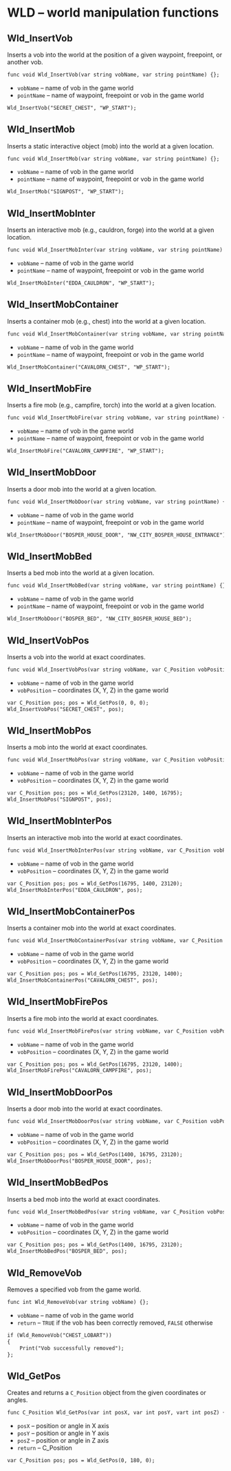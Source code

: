 # WLD – world manipulation functions

## Wld_InsertVob

Inserts a vob into the world at the position of a given waypoint, freepoint, or another vob.

```dae
func void Wld_InsertVob(var string vobName, var string pointName) {};
```

- `vobName` – name of vob in the game world
- `pointName` – name of waypoint, freepoint or vob in the game world

```dae title="Example usage"
Wld_InsertVob("SECRET_CHEST", "WP_START");
```

## Wld_InsertMob

Inserts a static interactive object (mob) into the world at a given location.

```dae
func void Wld_InsertMob(var string vobName, var string pointName) {};
```

- `vobName` – name of vob in the game world
- `pointName` – name of waypoint, freepoint or vob in the game world

```dae title="Example usage"
Wld_InsertMob("SIGNPOST", "WP_START");
```

## Wld_InsertMobInter

Inserts an interactive mob (e.g., cauldron, forge) into the world at a given location.

```dae
func void Wld_InsertMobInter(var string vobName, var string pointName) {};
```

- `vobName` – name of vob in the game world
- `pointName` – name of waypoint, freepoint or vob in the game world

```dae title="Example usage"
Wld_InsertMobInter("EDDA_CAULDRON", "WP_START");
```

## Wld_InsertMobContainer

Inserts a container mob (e.g., chest) into the world at a given location.

```dae
func void Wld_InsertMobContainer(var string vobName, var string pointName) {};
```

- `vobName` – name of vob in the game world
- `pointName` – name of waypoint, freepoint or vob in the game world

```dae title="Example usage"
Wld_InsertMobContainer("CAVALORN_CHEST", "WP_START");
```

## Wld_InsertMobFire

Inserts a fire mob (e.g., campfire, torch) into the world at a given location.

```dae
func void Wld_InsertMobFire(var string vobName, var string pointName) {};
```

- `vobName` – name of vob in the game world
- `pointName` – name of waypoint, freepoint or vob in the game world

```dae title="Example usage"
Wld_InsertMobFire("CAVALORN_CAMPFIRE", "WP_START");
```

## Wld_InsertMobDoor

Inserts a door mob into the world at a given location.

```dae
func void Wld_InsertMobDoor(var string vobName, var string pointName) {};
```

- `vobName` – name of vob in the game world
- `pointName` – name of waypoint, freepoint or vob in the game world

```dae title="Example usage"
Wld_InsertMobDoor("BOSPER_HOUSE_DOOR", "NW_CITY_BOSPER_HOUSE_ENTRANCE");
```

## Wld_InsertMobBed

Inserts a bed mob into the world at a given location.

```dae
func void Wld_InsertMobBed(var string vobName, var string pointName) {};
```

- `vobName` – name of vob in the game world
- `pointName` – name of waypoint, freepoint or vob in the game world

```dae title="Example usage"
Wld_InsertMobDoor("BOSPER_BED", "NW_CITY_BOSPER_HOUSE_BED");
```

## Wld_InsertVobPos

Inserts a vob into the world at exact coordinates.

```dae
func void Wld_InsertVobPos(var string vobName, var C_Position vobPosition) {};
```

- `vobName` – name of vob in the game world
- `vobPosition` – coordinates (X, Y, Z) in the game world

```dae title="Example usage"
var C_Position pos; pos = Wld_GetPos(0, 0, 0);
Wld_InsertVobPos("SECRET_CHEST", pos);
```

## Wld_InsertMobPos

Inserts a mob into the world at exact coordinates.

```dae
func void Wld_InsertMobPos(var string vobName, var C_Position vobPosition) {};
```

- `vobName` – name of vob in the game world
- `vobPosition` – coordinates (X, Y, Z) in the game world

```dae title="Example usage"
var C_Position pos; pos = Wld_GetPos(23120, 1400, 16795);
Wld_InsertMobPos("SIGNPOST", pos);
```

## Wld_InsertMobInterPos

Inserts an interactive mob into the world at exact coordinates.

```dae
func void Wld_InsertMobInterPos(var string vobName, var C_Position vobPosition) {};
```

- `vobName` – name of vob in the game world
- `vobPosition` – coordinates (X, Y, Z) in the game world

```dae title="Example usage"
var C_Position pos; pos = Wld_GetPos(16795, 1400, 23120);
Wld_InsertMobInterPos("EDDA_CAULDRON", pos);
```

## Wld_InsertMobContainerPos

Inserts a container mob into the world at exact coordinates.

```dae
func void Wld_InsertMobContainerPos(var string vobName, var C_Position vobPosition) {};
```

- `vobName` – name of vob in the game world
- `vobPosition` – coordinates (X, Y, Z) in the game world

```dae title="Example usage"
var C_Position pos; pos = Wld_GetPos(16795, 23120, 1400);
Wld_InsertMobContainerPos("CAVALORN_CHEST", pos);
```

## Wld_InsertMobFirePos

Inserts a fire mob into the world at exact coordinates.

```dae
func void Wld_InsertMobFirePos(var string vobName, var C_Position vobPosition) {};
```

- `vobName` – name of vob in the game world
- `vobPosition` – coordinates (X, Y, Z) in the game world

```dae title="Example usage"
var C_Position pos; pos = Wld_GetPos(16795, 23120, 1400);
Wld_InsertMobFirePos("CAVALORN_CAMPFIRE", pos);
```

## Wld_InsertMobDoorPos

Inserts a door mob into the world at exact coordinates.

```dae
func void Wld_InsertMobDoorPos(var string vobName, var C_Position vobPosition) {};
```

- `vobName` – name of vob in the game world
- `vobPosition` – coordinates (X, Y, Z) in the game world

```dae title="Example usage"
var C_Position pos; pos = Wld_GetPos(1400, 16795, 23120);
Wld_InsertMobDoorPos("BOSPER_HOUSE_DOOR", pos);
```

## Wld_InsertMobBedPos

Inserts a bed mob into the world at exact coordinates.

```dae
func void Wld_InsertMobBedPos(var string vobName, var C_Position vobPosition) {};
```

- `vobName` – name of vob in the game world
- `vobPosition` – coordinates (X, Y, Z) in the game world

```dae title="Example usage"
var C_Position pos; pos = Wld_GetPos(1400, 16795, 23120);
Wld_InsertMobBedPos("BOSPER_BED", pos);
```

## Wld_RemoveVob

Removes a specified vob from the game world.

```dae
func int Wld_RemoveVob(var string vobName) {};
```

- `vobName` – name of vob in the game world
- `return` – `TRUE` if the vob has been correctly removed, `FALSE` otherwise

```dae
if (Wld_RemoveVob("CHEST_LOBART"))
{
    Print("Vob successfully removed");
};
```

## Wld_GetPos

Creates and returns a `C_Position` object from the given coordinates or angles.

```dae
func C_Position Wld_GetPos(var int posX, var int posY, vart int posZ) {};
```

- `posX` – position or angle in X axis
- `posY` – position or angle in Y axis
- `posZ` – position or angle in Z axis
- `return` – C_Position

```dae title="Example usage"
var C_Position pos; pos = Wld_GetPos(0, 180, 0);
```
